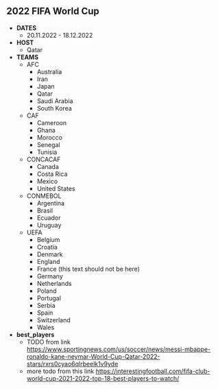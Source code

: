 ## 2022 FIFA World Cup

* **DATES**
  - 20.11.2022 - 18.12.2022
* **HOST**
  - Qatar
* **TEAMS**
  - AFC
    - Australia
    - Iran
    - Japan
    - Qatar
    - Saudi Arabia
    - South Korea
  - CAF
    - Cameroon
    - Ghana
    - Morocco
    - Senegal
    - Tunisia
  - CONCACAF
    - Canada
    - Costa Rica
    - Mexico
    - United States
  - CONMEBOL
    - Argentina
    - Brasil
    - Ecuador
    - Uruguay
  - UEFA
    - Belgium
    - Croatia
    - Denmark
    - England
    - France (this text should not be here)
    - Germany
    - Netherlands
    - Poland
    - Portugal
    - Serbia
    - Spain
    - Switzerland
    - Wales
* **best_players**
  - TODO from link https://www.sportingnews.com/us/soccer/news/messi-mbappe-ronaldo-kane-neymar-World-Cup-Qatar-2022-stars/rxrs0cyao6qlrbeelk1v9yde
  - more todo from this link https://interestingfootball.com/fifa-club-world-cup-2021-2022-top-18-best-players-to-watch/
